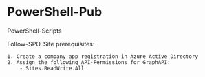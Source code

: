 # PowerShell-Pub 
PowerShell-Scripts

Follow-SPO-Site prerequisites:

    1. Create a company app registration in Azure Active Directory
    2. Assign the following API-Permissions for GraphAPI:
        - Sites.ReadWrite.All
    
